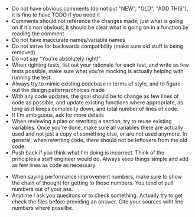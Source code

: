 * Do not have obvious comments (do not put "NEW", "OLD", "ADD THIS"), it is fine to have TODO if you need it
* Comments should not reference the changes made, just what is going on if it's non obvious; it should be clear what is going on in a function by reading the comment
* Do not have inaccurate names/variable names
* Do not strive for backwards compatibility (make sure old stuff is being removed)
* Do not say "You're absolutely right!"
* When righting tests, list out your rationale for each test, and write as few tests possible, make sure what you're mocking is actually helping with running the test
* Always try to mimic existing codebase in terms of style, and to figure out the design patterns/choices made
* With any code updates, the goal should be to change as few lines of code as possible, and update existing functions where appropriate, as long as it keeps complexity down, and total number of lines of code.
* If I'm ambiguous, ask for more details
* When reviewing a plan or rewriting a section, try to reuse existing variables. Once you're done, make sure all variables there are actually used and not just a copy of something else, or are not used anymore. In general, when rewriting code, there should not be leftovers from the old code.
* Push back if you think what I'm doing is incorrect. Think of the principles a staff engineer would do. Always keep things simple and add as few lines as code as necessary.
- When saying performance improvement numbers, make sure to show the chain of thought for getting to those numbers. You tend ot pull numbers out of your ass.
- Anytime I ask you quesitons or to check something. Actually try to get check the files before providing an answer. Cite your sources wiht line numbers where possilbe.